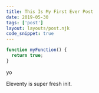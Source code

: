 ```yaml
---
title: This Is My First Ever Post
date: 2019-05-30
tags: ['post']
layout: layouts/post.njk
code_snippet: true
---
```


``` js
function myFunction() {
  return true;
}
```
yo
 
Eleventy is super fresh init.